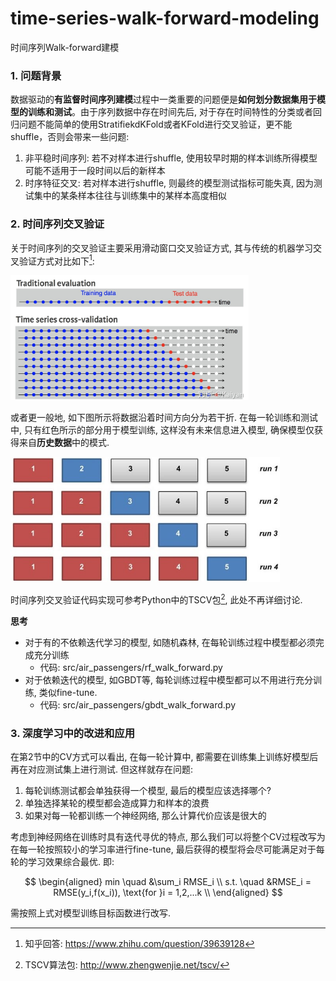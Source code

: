 # time-series-walk-forward-modeling

时间序列Walk-forward建模

### 1. 问题背景

数据驱动的**有监督时间序列建模**过程中一类重要的问题便是**如何划分数据集用于模型的训练和测试**。由于序列数据中存在时间先后, 对于存在时间特性的分类或者回归问题不能简单的使用StratifiekdKFold或者KFold进行交叉验证，更不能shuffle，否则会带来一些问题:

  1. 非平稳时间序列: 若不对样本进行shuffle, 使用较早时期的样本训练所得模型可能不适用于一段时间以后的新样本
  2. 时序特征交叉: 若对样本进行shuffle, 则最终的模型测试指标可能失真, 因为测试集中的某条样本往往与训练集中的某样本高度相似

### 2. 时间序列交叉验证

关于时间序列的交叉验证主要采用滑动窗口交叉验证方式, 其与传统的机器学习交叉验证方式对比如下[^1]:

<div align=left>
<img width = '' height ='200' src ="assets/交叉验证_a.jpg"/>
</div>

或者更一般地, 如下图所示将数据沿着时间方向分为若干折. 在每一轮训练和测试中, 只有红色所示的部分用于模型训练, 这样没有未来信息进入模型, 确保模型仅获得来自**历史数据**中的模式.

<div align=left>
<img width = '' height ='200' src ="assets/交叉验证_b.jpg"/>
</div>

时间序列交叉验证代码实现可参考Python中的TSCV包[^2], 此处不再详细讨论.

**思考**
* 对于有的不依赖迭代学习的模型, 如随机森林, 在每轮训练过程中模型都必须完成充分训练
  * 代码: src/air_passengers/rf_walk_forward.py 
* 对于依赖迭代的模型, 如GBDT等, 每轮训练过程中模型都可以不用进行充分训练, 类似fine-tune. 
  * 代码: src/air_passengers/gbdt_walk_forward.py 

### 3. 深度学习中的改进和应用

在第2节中的CV方式可以看出, 在每一轮计算中, 都需要在训练集上训练好模型后再在对应测试集上进行测试. 但这样就存在问题: 

  1. 每轮训练测试都会单独获得一个模型, 最后的模型应该选择哪个? 
  2. 单独选择某轮的模型都会造成算力和样本的浪费
  3. 如果对每一轮都训练一个神经网络, 那么计算代价应该是很大的

考虑到神经网络在训练时具有迭代寻优的特点, 那么我们可以将整个CV过程改写为在每一轮按照较小的学习率进行fine-tune, 最后获得的模型将会尽可能满足对于每轮的学习效果综合最优. 即:

$$
\begin{aligned}
min \quad &\sum_i RMSE_i \\
s.t. \quad &RMSE_i = RMSE(y_i,f(x_i)), \text{for }i = 1,2,...k \\
\end{aligned}
$$

需按照上式对模型训练目标函数进行改写.


[^1]: 知乎回答: https://www.zhihu.com/question/39639128
[^2]: TSCV算法包: http://www.zhengwenjie.net/tscv/

